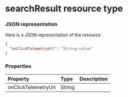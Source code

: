 # searchResult resource type



### JSON representation

Here is a JSON representation of the resource

<!-- {
  "blockType": "resource",
  "optionalProperties": [

  ],
  "@odata.type": "microsoft.graph.searchresult"
}-->

```json
{
  "onClickTelemetryUrl": "String-value"
}

```
### Properties
| Property	   | Type	|Description|
|:---------------|:--------|:----------|
|onClickTelemetryUrl|String||

<!-- uuid: 1ec6c637-d5ce-4c7c-8510-60a02b97903c
2015-10-25 13:14:09 UTC -->
<!-- {
  "type": "#page.annotation",
  "description": "searchResult resource",
  "keywords": "",
  "section": "documentation",
  "tocPath": ""
}-->
